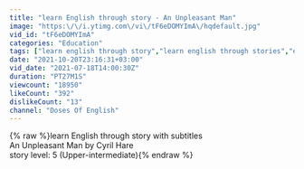 ```yaml
---
title: "learn English through story - An Unpleasant Man"
image: "https:\/\/i.ytimg.com\/vi\/tF6eDOMYImA\/hqdefault.jpg"
vid_id: "tF6eDOMYImA"
categories: "Education"
tags: ["learn english through story","learn english through stories","english story"]
date: "2021-10-20T23:16:31+03:00"
vid_date: "2021-07-18T14:00:30Z"
duration: "PT27M1S"
viewcount: "18950"
likeCount: "392"
dislikeCount: "13"
channel: "Doses Of English"
---
```

{% raw %}learn English through story with subtitles<br />An Unpleasant Man by Cyril Hare<br />story level: 5 (Upper-intermediate){% endraw %}
